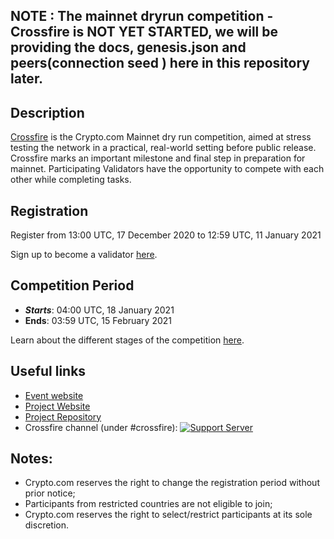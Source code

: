 
## NOTE : The mainnet dryrun competition - Crossfire is NOT YET STARTED, we will be providing the docs, genesis.json and peers(connection seed )  here in this repository later. 



## Description

[Crossfire](https://chain.crypto.com/crossfire) is the Crypto.com Mainnet dry run competition, aimed at stress testing the network in a practical, real-world setting before public release. Crossfire marks an important milestone and final step in preparation for mainnet. Participating Validators have the opportunity to compete with each other while completing tasks.

## Registration

Register from 13:00 UTC, 17 December 2020 to 12:59 UTC, 11 January 2021

Sign up to become a validator [here](https://forms.gle/cSU9NbcXBPDjsC6DA/).

## Competition Period

- **_Starts_**: 04:00 UTC, 18 January 2021
- **Ends**: 03:59 UTC, 15 February 2021

Learn about the different stages of the competition [here](https://blog.crypto.com/crypto-com-chain-crossfire-mainnet-dry-run-details/).

## Useful links

- [Event website](https://chain.crypto.com/crossfire)
- [Project Website](http://chain.crypto.com/)
- [Project Repository](https://github.com/crypto-com/chain-main)
- Crossfire channel (under #crossfire): [![Support Server](https://img.shields.io/discord/783264383978569728.svg?color=7289da&label=Crypto.com-Chain&logo=discord&style=flat-square)](https://discord.gg/pahqHz26q4)

## Notes:

- Crypto.com reserves the right to change the registration period without prior notice;
- Participants from restricted countries are not eligible to join;
- Crypto.com reserves the right to select/restrict participants at its sole discretion.
